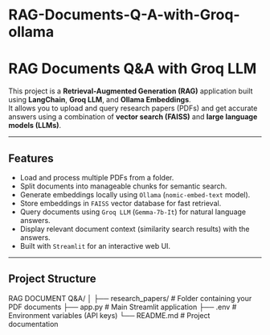 # RAG-Documents-Q-A-with-Groq-ollama
# RAG Documents Q&A with Groq LLM

This project is a **Retrieval-Augmented Generation (RAG)** application built using **LangChain**, **Groq LLM**, and **Ollama Embeddings**.  
It allows you to upload and query research papers (PDFs) and get accurate answers using a combination of **vector search (FAISS)** and **large language models (LLMs)**.

---

## **Features**
- Load and process multiple PDFs from a folder.
- Split documents into manageable chunks for semantic search.
- Generate embeddings locally using `Ollama` (`nomic-embed-text` model).
- Store embeddings in `FAISS` vector database for fast retrieval.
- Query documents using `Groq LLM` (`Gemma-7b-It`) for natural language answers.
- Display relevant document context (similarity search results) with the answers.
- Built with `Streamlit` for an interactive web UI.

---

## **Project Structure**

RAG DOCUMENT Q&A/
│
├── research_papers/ # Folder containing your PDF documents
├── app.py # Main Streamlit application
├── .env # Environment variables (API keys)
└── README.md # Project documentation
